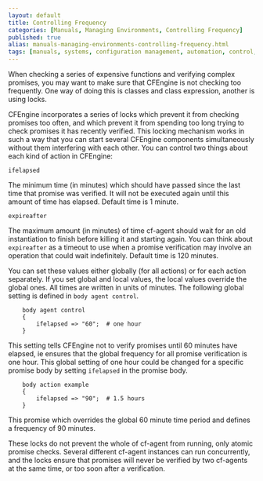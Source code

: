 ```yaml
---
layout: default
title: Controlling Frequency
categories: [Manuals, Managing Environments, Controlling Frequency]
published: true
alias: manuals-managing-environments-controlling-frequency.html
tags: [manuals, systems, configuration management, automation, control, frequency, performance]
---
```


When checking a series of expensive functions and verifying complex promises, you may want to make sure that CFEngine is not checking too frequently. One way of doing this is classes and class expression, another is using locks.

CFEngine incorporates a series of locks which prevent it from checking promises too often, and which prevent it from spending too long trying to check promises it has recently verified. This locking mechanism works in such a way that you can start several CFEngine components simultaneously without them interfering with each other. You can control two things about each kind of action in CFEngine:

    ifelapsed

The minimum time (in minutes) which should have passed since the last time that promise was verified. It will not be executed again until this amount of  time has elapsed. Default time is 1 minute.

    expireafter

The maximum amount (in minutes) of time cf-agent should wait for an old instantiation to finish before killing it and starting again. You can think about `expireafter` as a timeout to use when a promise verification may involve an operation that could wait indefinitely. Default time is 120  minutes.

You can set these values either globally (for all actions) or for each action separately. If you set global and local values, the local values override the global ones. All times are written in units of minutes. The following global setting is defined in `body agent control`.

```cf3
    body agent control
    {
        ifelapsed => "60";	# one hour
    }
```

This setting tells CFEngine not to verify promises until 60 minutes have elapsed, ie ensures that the global frequency for all promise verification is one hour. This global setting of one hour could be changed for a specific promise body by setting `ifelapsed` in the promise body.

```cf3
    body action example
    {
        ifelapsed => "90";	# 1.5 hours
    }
```

This promise which overrides the global 60 minute time period and defines a frequency of 90 minutes.

These locks do not prevent the whole of cf-agent from running, only atomic promise checks. Several different cf-agent instances can run concurrently, and the locks ensure that promises will never be verified by two cf-agents at the same time, or too soon after a verification.
